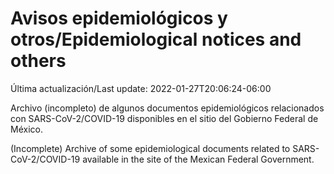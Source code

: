 # Avisos epidemiológicos y otros/Epidemiological notices and others

Última actualización/Last update: 2022-01-27T20:06:24-06:00

Archivo (incompleto) de algunos documentos epidemiológicos relacionados con SARS-CoV-2/COVID-19 disponibles en el sitio del Gobierno Federal de México.

(Incomplete) Archive of some epidemiological documents related to SARS-CoV-2/COVID-19 available in the site of the Mexican Federal Government.
